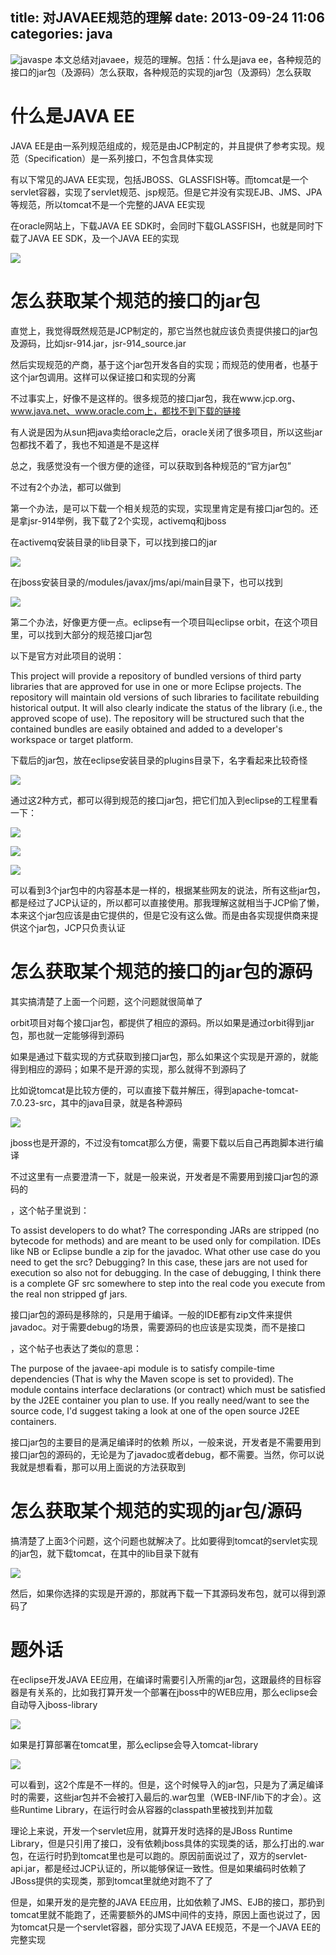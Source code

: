 title: 对JAVAEE规范的理解
date: 2013-09-24 11:06
categories: java
---
![javaspe](http://pic.kyfxbl.com/javaspe.jpeg)
本文总结对javaee，规范的理解。包括：什么是java ee，各种规范的接口的jar包（及源码）怎么获取，各种规范的实现的jar包（及源码）怎么获取
<!--more-->

# 什么是JAVA EE 

JAVA EE是由一系列规范组成的，规范是由JCP制定的，并且提供了参考实现。规范（Specification）是一系列接口，不包含具体实现 

有以下常见的JAVA EE实现，包括JBOSS、GLASSFISH等。而tomcat是一个servlet容器，实现了servlet规范、jsp规范。但是它并没有实现EJB、JMS、JPA等规范，所以tomcat不是一个完整的JAVA EE实现 

在oracle网站上，下载JAVA EE SDK时，会同时下载GLASSFISH，也就是同时下载了JAVA EE SDK，及一个JAVA EE的实现 

![](http://dl.iteye.com/upload/attachment/0071/9851/c46f71a0-4f9c-3b0b-b7cc-b4044f702023.png)

# 怎么获取某个规范的接口的jar包 

直觉上，我觉得既然规范是JCP制定的，那它当然也就应该负责提供接口的jar包及源码，比如jsr-914.jar，jsr-914_source.jar 

然后实现规范的产商，基于这个jar包开发各自的实现；而规范的使用者，也基于这个jar包调用。这样可以保证接口和实现的分离 

不过事实上，好像不是这样的。很多规范的接口jar包，我在www.jcp.org、www.java.net、www.oracle.com上，都找不到下载的链接

有人说是因为从sun把java卖给oracle之后，oracle关闭了很多项目，所以这些jar包都找不着了，我也不知道是不是这样 

总之，我感觉没有一个很方便的途径，可以获取到各种规范的“官方jar包” 

不过有2个办法，都可以做到 

第一个办法，是可以下载一个相关规范的实现，实现里肯定是有接口jar包的。还是拿jsr-914举例，我下载了2个实现，activemq和jboss 

在activemq安装目录的lib目录下，可以找到接口的jar 

![](http://dl.iteye.com/upload/attachment/0071/9859/74e91e81-5c6f-334f-8b42-f87979513c10.png)

在jboss安装目录的/modules/javax/jms/api/main目录下，也可以找到 

![](http://dl.iteye.com/upload/attachment/0071/9864/30946fba-c3a8-3ba2-b0c3-b8acc134d3f9.png)

第二个办法，好像更方便一点。eclipse有一个项目叫eclipse orbit，在这个项目里，可以找到大部分的规范接口jar包 

以下是官方对此项目的说明： 

This project will provide a repository of bundled versions of third party libraries that are approved for use in one or more Eclipse projects. The repository will maintain old versions of such libraries to facilitate rebuilding historical output. It will also clearly indicate the status of the library (i.e., the approved scope of use). The repository will be structured such that the contained bundles are easily obtained and added to a developer's workspace or target platform. 

下载后的jar包，放在eclipse安装目录的plugins目录下，名字看起来比较奇怪 

![](http://dl.iteye.com/upload/attachment/0071/9867/39b26bc3-f15b-3c5c-9393-4b975f05241d.png)

通过这2种方式，都可以得到规范的接口jar包，把它们加入到eclipse的工程里看一下： 

![](http://dl.iteye.com/upload/attachment/0071/9872/73db9653-6e1b-3cd6-8600-709294f2a869.png)

![](http://dl.iteye.com/upload/attachment/0071/9874/fc0335cc-c38a-3d29-b837-2d20d41a44a0.png)

![](http://dl.iteye.com/upload/attachment/0071/9876/6de8b4df-01fb-3537-86f9-b7fbceb98e80.png)

可以看到3个jar包中的内容基本是一样的，根据某些网友的说法，所有这些jar包，都是经过了JCP认证的，所以都可以直接使用。那我理解这就相当于JCP偷了懒，本来这个jar包应该是由它提供的，但是它没有这么做。而是由各实现提供商来提供这个jar包，JCP只负责认证 

# 怎么获取某个规范的接口的jar包的源码 

其实搞清楚了上面一个问题，这个问题就很简单了

orbit项目对每个接口jar包，都提供了相应的源码。所以如果是通过orbit得到jar包，那也就一定能够得到源码 

如果是通过下载实现的方式获取到接口jar包，那么如果这个实现是开源的，就能得到相应的源码；如果不是开源的实现，那么就得不到源码了 

比如说tomcat是比较方便的，可以直接下载并解压，得到apache-tomcat-7.0.23-src，其中的java目录，就是各种源码 

![](http://dl.iteye.com/upload/attachment/0071/9880/6f3597c0-42cf-32da-8472-260fd18214dc.png)

jboss也是开源的，不过没有tomcat那么方便，需要下载以后自己再跑脚本进行编译 

不过这里有一点要澄清一下，就是一般来说，开发者是不需要用到接口jar包的源码的 

[](http://java.net/jira/browse/GLASSFISH-11389)，这个帖子里说到： 

To assist developers to do what? The corresponding JARs are stripped (no bytecode for methods) and are meant to be used only for compilation. IDEs like NB or Eclipse bundle a zip for the javadoc. What other use case do you need to get the src? Debugging? In this case, these jars are not used for execution so also not for debugging. In the case of debugging, I think there is a complete GF src somewhere to step into the real code you execute from the real non stripped gf jars. 

接口jar包的源码是移除的，只是用于编译。一般的IDE都有zip文件来提供javadoc。对于需要debug的场景，需要源码的也应该是实现类，而不是接口 

[](http://stackoverflow.com/questions/7457810/how-to-get-the-source-code-for-the-javaxjavaee-api-6-0-jar)，这个帖子也表达了类似的意思： 

The purpose of the javaee-api module is to satisfy compile-time dependencies (That is why the Maven scope is set to provided). The module contains interface declarations (or contract) which must be satisfied by the J2EE container you plan to use. If you really need/want to see the source code, I'd suggest taking a look at one of the open source J2EE containers. 

接口jar包的主要目的是满足编译时的依赖 所以，一般来说，开发者是不需要用到接口jar包的源码的，无论是为了javadoc或者debug，都不需要。当然，你可以说我就是想看看，那可以用上面说的方法获取到 

# 怎么获取某个规范的实现的jar包/源码 

搞清楚了上面3个问题，这个问题也就解决了。比如要得到tomcat的servlet实现的jar包，就下载tomcat，在其中的lib目录下就有 

![](http://dl.iteye.com/upload/attachment/0071/9886/2c499218-f055-32d0-bc6e-faae73a29197.png)

然后，如果你选择的实现是开源的，那就再下载一下其源码发布包，就可以得到源码了 

# 题外话 

在eclipse开发JAVA EE应用，在编译时需要引入所需的jar包，这跟最终的目标容器是有关系的，比如我打算开发一个部署在jboss中的WEB应用，那么eclipse会自动导入jboss-library 

![](http://dl.iteye.com/upload/attachment/0071/9891/d82347c5-d840-3743-8adc-b6bfc01921e2.png)

如果是打算部署在tomcat里，那么eclipse会导入tomcat-library 

![](http://dl.iteye.com/upload/attachment/0071/9895/07c7e53d-a5af-36ac-abd6-f455142862f8.png)

可以看到，这2个库是不一样的。但是，这个时候导入的jar包，只是为了满足编译时的需要，这些jar包并不会被打入最后的.war包里（WEB-INF/lib下的才会）。这些Runtime Library，在运行时会从容器的classpath里被找到并加载 

理论上来说，开发一个servlet应用，就算开发时选择的是JBoss Runtime Library，但是只引用了接口，没有依赖jboss具体的实现类的话，那么打出的.war包，在运行时扔到tomcat里也是可以跑的。原因前面说过了，双方的servlet-api.jar，都是经过JCP认证的，所以能够保证一致性。但是如果编码时依赖了JBoss提供的实现类，那到tomcat里就绝对跑不了了 

但是，如果开发的是完整的JAVA EE应用，比如依赖了JMS、EJB的接口，那扔到tomcat里就不能跑了，还需要额外的JMS中间件的支持，原因上面也说过了，因为tomcat只是一个servlet容器，部分实现了JAVA EE规范，不是一个JAVA EE的完整实现